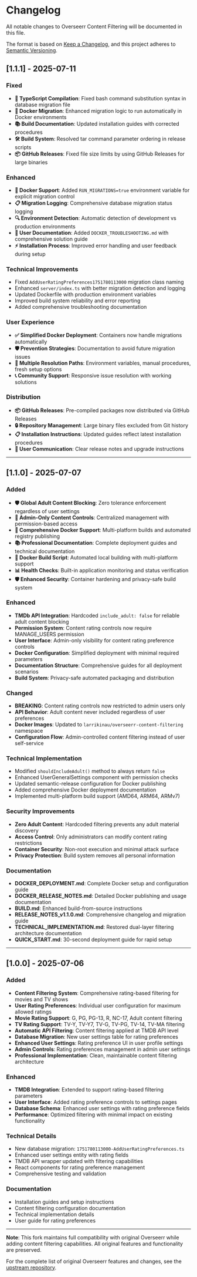 # Changelog

All notable changes to Overseerr Content Filtering will be documented in this file.

The format is based on [Keep a Changelog](https://keepachangelog.com/en/1.0.0/),
and this project adheres to [Semantic Versioning](https://semver.org/spec/v2.0.0.html).

## [1.1.1] - 2025-07-11

### Fixed
- **🐛 TypeScript Compilation**: Fixed bash command substitution syntax in database migration file
- **🔧 Docker Migration**: Enhanced migration logic to run automatically in Docker environments
- **📚 Build Documentation**: Updated installation guides with corrected procedures
- **🛠️ Build System**: Resolved tar command parameter ordering in release scripts
- **📦 GitHub Releases**: Fixed file size limits by using GitHub Releases for large binaries

### Enhanced
- **🐳 Docker Support**: Added `RUN_MIGRATIONS=true` environment variable for explicit migration control
- **📋 Migration Logging**: Comprehensive database migration status logging
- **🔍 Environment Detection**: Automatic detection of development vs production environments
- **📖 User Documentation**: Added `DOCKER_TROUBLESHOOTING.md` with comprehensive solution guide
- **⚡ Installation Process**: Improved error handling and user feedback during setup

### Technical Improvements
- Fixed `AddUserRatingPreferences1751780113000` migration class naming
- Enhanced `server/index.ts` with better migration detection and logging
- Updated Dockerfile with production environment variables
- Improved build system reliability and error reporting
- Added comprehensive troubleshooting documentation

### User Experience
- **✅ Simplified Docker Deployment**: Containers now handle migrations automatically
- **🛡️ Prevention Strategies**: Documentation to avoid future migration issues
- **🔧 Multiple Resolution Paths**: Environment variables, manual procedures, fresh setup options
- **📞 Community Support**: Responsive issue resolution with working solutions

### Distribution
- **📦 GitHub Releases**: Pre-compiled packages now distributed via GitHub Releases
- **🔒 Repository Management**: Large binary files excluded from Git history
- **📋 Installation Instructions**: Updated guides reflect latest installation procedures
- **🎯 User Communication**: Clear release notes and upgrade instructions

---

## [1.1.0] - 2025-07-07

### Added
- **🛡️ Global Adult Content Blocking**: Zero tolerance enforcement regardless of user settings
- **👥 Admin-Only Content Controls**: Centralized management with permission-based access
- **🐳 Comprehensive Docker Support**: Multi-platform builds and automated registry publishing
- **📚 Professional Documentation**: Complete deployment guides and technical documentation
- **🔧 Docker Build Script**: Automated local building with multi-platform support
- **📊 Health Checks**: Built-in application monitoring and status verification
- **🛡️ Enhanced Security**: Container hardening and privacy-safe build system

### Enhanced
- **TMDb API Integration**: Hardcoded `include_adult: false` for reliable adult content blocking
- **Permission System**: Content rating controls now require MANAGE_USERS permission
- **User Interface**: Admin-only visibility for content rating preference controls
- **Docker Configuration**: Simplified deployment with minimal required parameters
- **Documentation Structure**: Comprehensive guides for all deployment scenarios
- **Build System**: Privacy-safe automated packaging and distribution

### Changed
- **BREAKING**: Content rating controls now restricted to admin users only
- **API Behavior**: Adult content never included regardless of user preferences
- **Docker Images**: Updated to `larrikinau/overseerr-content-filtering` namespace
- **Configuration Flow**: Admin-controlled content filtering instead of user self-service

### Technical Implementation
- Modified `shouldIncludeAdult()` method to always return `false`
- Enhanced UserGeneralSettings component with permission checks
- Updated semantic-release configuration for Docker publishing
- Added comprehensive Docker deployment documentation
- Implemented multi-platform build support (AMD64, ARM64, ARMv7)

### Security Improvements
- **Zero Adult Content**: Hardcoded filtering prevents any adult material discovery
- **Access Control**: Only administrators can modify content rating restrictions
- **Container Security**: Non-root execution and minimal attack surface
- **Privacy Protection**: Build system removes all personal information

### Documentation
- **DOCKER_DEPLOYMENT.md**: Complete Docker setup and configuration guide
- **DOCKER_RELEASE_NOTES.md**: Detailed Docker publishing and usage documentation
- **BUILD.md**: Enhanced build-from-source instructions
- **RELEASE_NOTES_v1.1.0.md**: Comprehensive changelog and migration guide
- **TECHNICAL_IMPLEMENTATION.md**: Restored dual-layer filtering architecture documentation
- **QUICK_START.md**: 30-second deployment guide for rapid setup

---

## [1.0.0] - 2025-07-06

### Added
- **Content Filtering System**: Comprehensive rating-based filtering for movies and TV shows
- **User Rating Preferences**: Individual user configuration for maximum allowed ratings
- **Movie Rating Support**: G, PG, PG-13, R, NC-17, Adult content filtering
- **TV Rating Support**: TV-Y, TV-Y7, TV-G, TV-PG, TV-14, TV-MA filtering
- **Automatic API Filtering**: Content filtering applied at TMDB API level
- **Database Migration**: New user settings table for rating preferences
- **Enhanced User Settings**: Rating preference UI in user profile settings
- **Admin Controls**: Rating preferences management in admin user settings
- **Professional Implementation**: Clean, maintainable content filtering architecture

### Enhanced
- **TMDB Integration**: Extended to support rating-based filtering parameters
- **User Interface**: Added rating preference controls to settings pages
- **Database Schema**: Enhanced user settings with rating preference fields
- **Performance**: Optimized filtering with minimal impact on existing functionality

### Technical Details
- New database migration: `1751780113000-AddUserRatingPreferences.ts`
- Enhanced user settings entity with rating fields
- TMDB API wrapper updated with filtering capabilities
- React components for rating preference management
- Comprehensive testing and validation

### Documentation
- Installation guides and setup instructions
- Content filtering configuration documentation
- Technical implementation details
- User guide for rating preferences

---

**Note**: This fork maintains full compatibility with original Overseerr while adding content filtering capabilities. All original features and functionality are preserved.

For the complete list of original Overseerr features and changes, see the [upstream repository](https://github.com/sct/overseerr).

